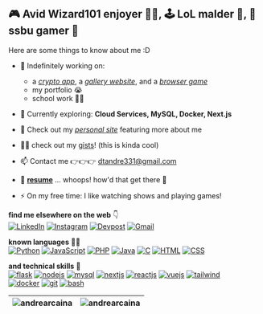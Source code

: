 <h2>🎮 Avid Wizard101 enjoyer 🧙‍♂️, 🕹️ LoL malder 😤, 🎯 ssbu gamer 🤪</h2>

Here are some things to know about me :D

- 🔭 Indefinitely working on:
    - a [*crypto app*](https://github.com/andrearcaina/CoinWatch), a [_gallery website_](https://github.com/andrearcaina/WizGallery), and a [_browser game_](https://github.com/andrearcaina/mafia-mayhem)
    - my portfolio 😭
    - school work 😮‍💨

- 🌱 Currently exploring: **Cloud Services, MySQL, Docker, Next.js**

- 💬 Check out my [*personal site*](https://andrearcaina.github.io/) featuring more about me

- 👨‍💻 check out my [gists](https://gist.github.com/andrearcaina)! (this is kinda cool) 

- 📫 Contact me 👉👉👉 dtandre331@gmail.com

- 📄 [**resume**](https://andrearcaina.github.io/resumes/Andre_Arcaina_Resume.pdf) ... whoops! how'd that get there 🤔

- ⚡ On my free time: I like watching shows and playing games!

**find me elsewhere on the web** 👇 \
[![LinkedIn](https://skillicons.dev/icons?i=linkedin)](https://www.linkedin.com/in/andre-arcaina/) 
[![Instagram](https://skillicons.dev/icons?i=instagram)](https://instagram.com/azdrx) 
[![Devpost](https://skillicons.dev/icons?i=devto)](https://devpost.com/andrearcaina)
[![Gmail](https://skillicons.dev/icons?i=gmail)](mailto:dtandre331@gmail.com)

**known languages** 🧑‍💻 \
[![Python](https://skillicons.dev/icons?i=python)](https://www.python.org) 
[![JavaScript](https://skillicons.dev/icons?i=javascript)](https://developer.mozilla.org/en-US/docs/Web/JavaScript) 
[![PHP](https://skillicons.dev/icons?i=php)](https://www.php.net/)
[![Java](https://skillicons.dev/icons?i=java)](https://www.java.com/en/)
[![C](https://skillicons.dev/icons?i=c)](https://www.w3schools.com/c/)
[![HTML](https://skillicons.dev/icons?i=html)](https://www.w3.org/html/)
[![CSS](https://skillicons.dev/icons?i=css)](https://www.w3schools.com/css/)

**and technical skills** 🤖 \
[![flask](https://skillicons.dev/icons?i=flask)](https://flask.palletsprojects.com/)
[![nodejs](https://skillicons.dev/icons?i=nodejs)](https://nodejs.org/en)
[![mysql](https://skillicons.dev/icons?i=mysql)](https://www.mysql.com/)
[![nextjs](https://skillicons.dev/icons?i=nextjs)](https://nextjs.org/)
[![reactjs](https://skillicons.dev/icons?i=react)](https://reactjs.org/)
[![vuejs](https://skillicons.dev/icons?i=vue)](https://vuejs.org/)
[![tailwind](https://skillicons.dev/icons?i=tailwind)](https://tailwindcss.com/) \
[![docker](https://skillicons.dev/icons?i=docker)](https://www.docker.com/)
[![git](https://skillicons.dev/icons?i=git)](https://git-scm.com/)
[![bash](https://skillicons.dev/icons?i=bash)](https://www.gnu.org/software/bash/)

| <img src="https://github-readme-stats.vercel.app/api/top-langs/?username=andrearcaina&layout=compact&theme=tokyonight&hide_border=true&exclude_repo=the-www-blog,clean-water-foundation&langs_count=10&hide_progress=true" alt="andrearcaina" /> | <img src="https://github-readme-streak-stats.herokuapp.com?user=andrearcaina&theme=tokyonight&hide_border=true" alt="andrearcaina" /> |
|-----------|-----------|
